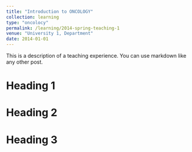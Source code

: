 ```yaml
---
title: "Introduction to ONCOLOGY"
collection: learning
type: "oncolocy"
permalink: /learning/2014-spring-teaching-1
venue: "University 1, Department"
date: 2014-01-01
---
```


This is a description of a teaching experience. You can use markdown like any other post.

Heading 1
======

Heading 2
======

Heading 3
======